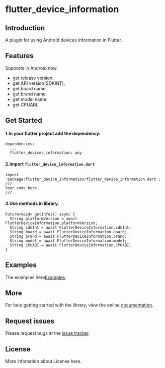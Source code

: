 # flutter_device_information

## Introduction

A plugin for using Android devices information in Flutter.

## Features

   Supports in Android now.

   * get release version.
   * get API version(SDKINT).
   * get board name.
   * get brand name.
   * get model name.
   * get CPUABI.

## Get Started


#### 1.In your flutter project add the dependency:

```
dependencies:
  ...
  flutter_devices_information: any
```

#### 2.import `flutter_device_information.dart`

```
import 'package:flutter_device_information/flutter_device_information.dart';
///
Your code here.
///
```

#### 3.Use methods in library.

```
Future<void> getInfos() async {
  String platformVersion = await FlutterDeviceInformation.platformVersion;
  String sdkInt = await FlutterDeviceInformation.sdkInt;
  String board = await FlutterDeviceInformation.board;
  String brand = await FlutterDeviceInformation.brand;
  String model = await FlutterDeviceInformation.model;
  String CPUABI = await FlutterDeviceInformation.CPUABI;
}
```

## Examples

The examples here[Examples](https://github.com/AweiLoveAndroid/flutter_device_information/tree/master/example).

## More

For help getting started with the library, view the online
[documentation]().

## Request issues

Please request bugs at the [issue tracker](https://github.com/AweiLoveAndroid/flutter_device_information/issues).

## License

More infomation about License here[](https://github.com/AweiLoveAndroid/flutter_device_information/blob/master/LICENSE).
